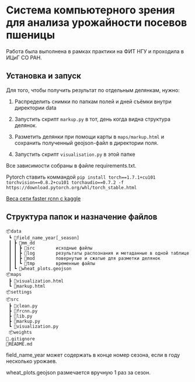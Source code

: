 ﻿# Система компьютерного зрения для анализа урожайности посевов пшеницы

Работа была выполнена в рамках практики на ФИТ НГУ и проходила в ИЦиГ СО РАН.



## Установка и запуск

Для того, чтобы получить результат по отдельным делянкам, нужно:

1. Распределить снимки по папкам полей и дней съёмки внутри директории data

2. Запустить скрипт ```markup.py``` в тот, день когда видна структура делянок.

3. Разметить делянки при помощи карты в ```maps/markup.html``` и сохранить полученный geojson-файл в директории поля.

4. Запустить скрипт ```visualisation.py``` в этой папке

Все зависимости собраны в файле requirements.txt.

Pytorch ставить коммандой ```pip install torch==1.7.1+cu101 torchvision==0.8.2+cu101 torchaudio==0.7.2 -f https://download.pytorch.org/whl/torch_stable.html```



[Веса сети faster rcnn с kaggle](
https://www.kaggle.com/dataset/7d5f1ed9454c848ecb909c109c6fa8e573ea4de299e249c79edc6f47660bf4c5?select=fasterrcnn_resnet50_fpn_best.pth
)





## Структура папок и назначение файлов

```
📦data
 ┗ 📂field_name_year[_season]
 ┃ ┣ 📂mm_dd
 ┃ ┃ ┣ 📂src        исходные файлы
 ┃ ┃ ┣ 📂log        результаты распознания и метаданные в одной таблице
 ┃ ┃ ┣ 📂mod        повернутые и сжатые для разметки делянок
 ┃ ┃ ┗ 📂tmp        временные файлы
 ┃ ┗ 📜wheat_plots.geojson
📦maps
 ┣ 📜visualization.html
 ┗ 📜markup.html
📦settings
📦src
 ┣ 📜clean.py
 ┣ 📜frcnn.py
 ┣ 📜lib.py
 ┣ 📜markup.py
 ┗ 📜visualization.py
 📦weights
📜.gitignore
📜README.md
```

field_name_year может содержать в конце номер сезона, если в году несколько урожаев. 

wheat_plots.geojson размечается вручную 1 раз за сезон.



